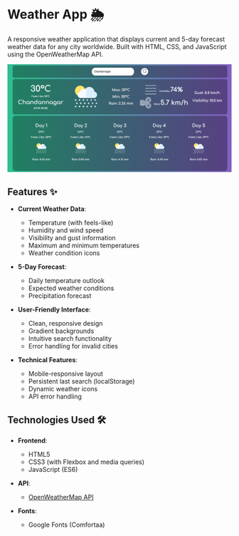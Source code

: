 # Weather App 🌦️

A responsive weather application that displays current and 5-day forecast weather data for any city worldwide. Built with HTML, CSS, and JavaScript using the OpenWeatherMap API.

![Weather App Screenshot](output.png) 

## Features ✨

- **Current Weather Data**:
  - Temperature (with feels-like)
  - Humidity and wind speed
  - Visibility and gust information
  - Maximum and minimum temperatures
  - Weather condition icons

- **5-Day Forecast**:
  - Daily temperature outlook
  - Expected weather conditions
  - Precipitation forecast

- **User-Friendly Interface**:
  - Clean, responsive design
  - Gradient backgrounds
  - Intuitive search functionality
  - Error handling for invalid cities

- **Technical Features**:
  - Mobile-responsive layout
  - Persistent last search (localStorage)
  - Dynamic weather icons
  - API error handling

## Technologies Used 🛠️

- **Frontend**:
  - HTML5
  - CSS3 (with Flexbox and media queries)
  - JavaScript (ES6)

- **API**:
  - [OpenWeatherMap API](https://openweathermap.org/api)

- **Fonts**:
  - Google Fonts (Comfortaa)

